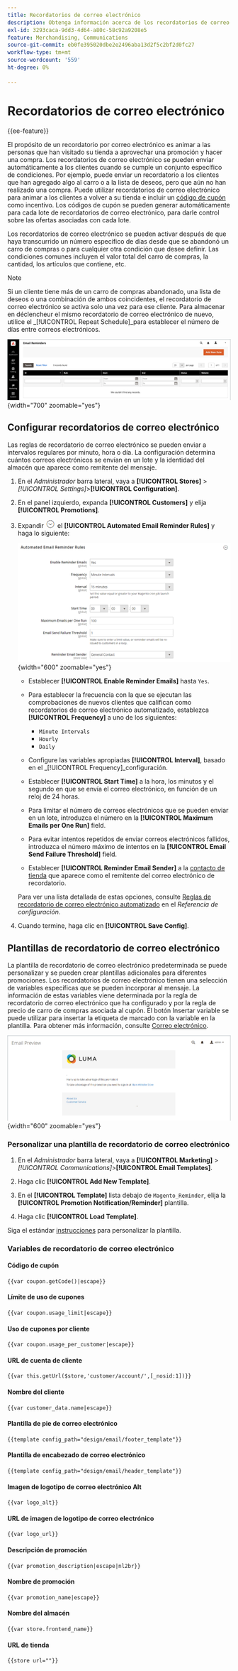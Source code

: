 ```yaml
---
title: Recordatorios de correo electrónico
description: Obtenga información acerca de los recordatorios de correo electrónico que se pueden enviar automáticamente a los clientes cuando se cumple un conjunto específico de condiciones.
exl-id: 3293caca-9dd3-4d64-a80c-58c92a9208e5
feature: Merchandising, Communications
source-git-commit: eb0fe395020dbe2e2496aba13d2f5c2bf2d0fc27
workflow-type: tm+mt
source-wordcount: '559'
ht-degree: 0%

---
```


# Recordatorios de correo electrónico

{{ee-feature}}

El propósito de un recordatorio por correo electrónico es animar a las personas que han visitado su tienda a aprovechar una promoción y hacer una compra. Los recordatorios de correo electrónico se pueden enviar automáticamente a los clientes cuando se cumple un conjunto específico de condiciones. Por ejemplo, puede enviar un recordatorio a los clientes que han agregado algo al carro o a la lista de deseos, pero que aún no han realizado una compra. Puede utilizar recordatorios de correo electrónico para animar a los clientes a volver a su tienda e incluir un [código de cupón](price-rules-cart-coupon.md) como incentivo. Los códigos de cupón se pueden generar automáticamente para cada lote de recordatorios de correo electrónico, para darle control sobre las ofertas asociadas con cada lote.

Los recordatorios de correo electrónico se pueden activar después de que haya transcurrido un número específico de días desde que se abandonó un carro de compras o para cualquier otra condición que desee definir. Las condiciones comunes incluyen el valor total del carro de compras, la cantidad, los artículos que contiene, etc.

>[!NOTE]
>
>Si un cliente tiene más de un carro de compras abandonado, una lista de deseos o una combinación de ambos coincidentes, el recordatorio de correo electrónico se activa solo una vez para ese cliente. Para almacenar en déclencheur el mismo recordatorio de correo electrónico de nuevo, utilice el _[!UICONTROL Repeat Schedule]_para establecer el número de días entre correos electrónicos.

![Recordatorios de correo electrónico](./assets/email-reminders.png){width="700" zoomable="yes"}

## Configurar recordatorios de correo electrónico

Las reglas de recordatorio de correo electrónico se pueden enviar a intervalos regulares por minuto, hora o día. La configuración determina cuántos correos electrónicos se envían en un lote y la identidad del almacén que aparece como remitente del mensaje.

1. En el _Administrador_ barra lateral, vaya a **[!UICONTROL Stores]** > _[!UICONTROL Settings]_>**[!UICONTROL Configuration]**.

1. En el panel izquierdo, expanda **[!UICONTROL Customers]** y elija **[!UICONTROL Promotions]**.

1. Expandir ![Selector de expansión](../assets/icon-display-expand.png) el **[!UICONTROL Automated Email Reminder Rules]** y haga lo siguiente:

   ![Configuración de clientes: reglas de recordatorio de correo electrónico automatizadas](../configuration-reference/customers/assets/promotions-automated-email-reminder-rules.png){width="600" zoomable="yes"}

   - Establecer **[!UICONTROL Enable Reminder Emails]** hasta `Yes`.

   - Para establecer la frecuencia con la que se ejecutan las comprobaciones de nuevos clientes que califican como recordatorios de correo electrónico automatizado, establezca **[!UICONTROL Frequency]** a uno de los siguientes:

      - `Minute Intervals`
      - `Hourly`
      - `Daily`

   - Configure las variables apropiadas **[!UICONTROL Interval]**, basado en el _[!UICONTROL Frequency]_configuración.

   - Establecer **[!UICONTROL Start Time]** a la hora, los minutos y el segundo en que se envía el correo electrónico, en función de un reloj de 24 horas.

   - Para limitar el número de correos electrónicos que se pueden enviar en un lote, introduzca el número en la **[!UICONTROL Maximum Emails per One Run]** field.

   - Para evitar intentos repetidos de enviar correos electrónicos fallidos, introduzca el número máximo de intentos en la **[!UICONTROL Email Send Failure Threshold]** field.

   - Establecer **[!UICONTROL Reminder Email Sender]** a la [contacto de tienda](../getting-started/store-details.md#store-email-addresses) que aparece como el remitente del correo electrónico de recordatorio.

   Para ver una lista detallada de estas opciones, consulte [Reglas de recordatorio de correo electrónico automatizado](../configuration-reference/customers/promotions.md#automated-email-reminder-rules) en el _Referencia de configuración_.

1. Cuando termine, haga clic en **[!UICONTROL Save Config]**.

## Plantillas de recordatorio de correo electrónico

La plantilla de recordatorio de correo electrónico predeterminada se puede personalizar y se pueden crear plantillas adicionales para diferentes promociones. Los recordatorios de correo electrónico tienen una selección de variables específicas que se pueden incorporar al mensaje. La información de estas variables viene determinada por la regla de recordatorio de correo electrónico que ha configurado y por la regla de precio de carro de compras asociada al cupón. El botón Insertar variable se puede utilizar para insertar la etiqueta de marcado con la variable en la plantilla. Para obtener más información, consulte [Correo electrónico](../systems/email-templates.md).

![Vista previa de recordatorio de correo electrónico](./assets/email-reminder-preview-promotion-template.png){width="600" zoomable="yes"}

### Personalizar una plantilla de recordatorio de correo electrónico

1. En el _Administrador_ barra lateral, vaya a **[!UICONTROL Marketing]** > _[!UICONTROL Communications]_>**[!UICONTROL Email Templates]**.

1. Haga clic **[!UICONTROL Add New Template]**.

1. En el **[!UICONTROL Template]** lista debajo de `Magento_Reminder`, elija la **[!UICONTROL Promotion Notification/Reminder]** plantilla.

1. Haga clic **[!UICONTROL Load Template]**.

Siga el estándar [instrucciones](../systems/email-template-custom.md) para personalizar la plantilla.

### Variables de recordatorio de correo electrónico

#### Código de cupón

```
{{var coupon.getCode()|escape}}
```

#### Límite de uso de cupones

```
{{var coupon.usage_limit|escape}}
```

#### Uso de cupones por cliente

```
{{var coupon.usage_per_customer|escape}}
```

#### URL de cuenta de cliente

```
{{var this.getUrl($store,'customer/account/',[_nosid:1])}}
```

#### Nombre del cliente

```
{{var customer_data.name|escape}}
```

#### Plantilla de pie de correo electrónico

```
{{template config_path="design/email/footer_template"}}
```

#### Plantilla de encabezado de correo electrónico

```
{{template config_path="design/email/header_template"}}
```

#### Imagen de logotipo de correo electrónico Alt

```
{{var logo_alt}}
```

#### URL de imagen de logotipo de correo electrónico

```
{{var logo_url}}
```

#### Descripción de promoción

```
{{var promotion_description|escape|nl2br}}
```

#### Nombre de promoción

```
{{var promotion_name|escape}}
```

#### Nombre del almacén

```
{{var store.frontend_name}}
```

#### URL de tienda

```
{{store url=""}}
```
